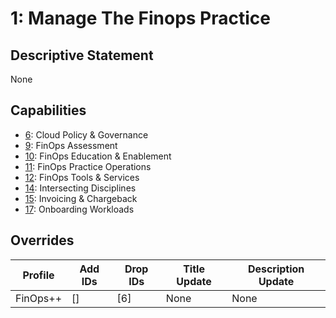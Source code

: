 # 1: Manage The Finops Practice

## Descriptive Statement

None

## Capabilities

- [6](/assessments/capabilities/006.md): Cloud Policy & Governance
- [9](/assessments/capabilities/009.md): FinOps Assessment
- [10](/assessments/capabilities/010.md): FinOps Education & Enablement
- [11](/assessments/capabilities/011.md): FinOps Practice Operations
- [12](/assessments/capabilities/012.md): FinOps Tools & Services
- [14](/assessments/capabilities/014.md): Intersecting Disciplines
- [15](/assessments/capabilities/015.md): Invoicing & Chargeback
- [17](/assessments/capabilities/016.md): Onboarding Workloads

## Overrides

| Profile | Add IDs | Drop IDs | Title Update | Description Update |
| ------- | ------- | -------- | ------------ | ------------------ |
| FinOps++ | [] | [6] | None | None |